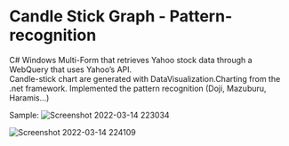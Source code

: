 # Candle Stick Graph - Pattern-recognition
C# Windows Multi-Form that retrieves Yahoo stock data through a WebQuery that uses Yahoo’s API.  
Candle-stick chart are generated with DataVisualization.Charting from the .net framework. Implemented the pattern recognition (Doji, Mazuburu, Haramis…)  

Sample:
![Screenshot 2022-03-14 223034](https://user-images.githubusercontent.com/64340009/158298151-82f4d919-3c1a-42b8-91e2-4f0f966f1662.png)  

![Screenshot 2022-03-14 224109](https://user-images.githubusercontent.com/64340009/158298161-442b4caf-67b8-4686-bbe4-e3696a18021e.png)  
